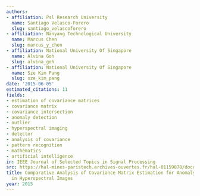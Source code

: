 ```yaml
---
authors:
- affiliation: Psl Research University
  name: Santiago Velasco-Forero
  slug: santiago_velascoforero
- affiliation: Nanyang Technological University
  name: Marcus Chen
  slug: marcus_y_chen
- affiliation: National University Of Singapore
  name: Alvina Goh
  slug: alvina_goh
- affiliation: National University Of Singapore
  name: Sze Kim Pang
  slug: sze_kim_pang
date: '2015-06-05'
estimated_citations: 11
fields:
- estimation of covariance matrices
- covariance matrix
- covariance intersection
- anomaly detection
- outlier
- hyperspectral imaging
- detector
- analysis of covariance
- pattern recognition
- mathematics
- artificial intelligence
in: IEEE Journal of Selected Topics in Signal Processing
src: https://hal-mines-paristech.archives-ouvertes.fr/hal-01159878/document
title: Comparative Analysis of Covariance Matrix Estimation for Anomaly Detection
  in Hyperspectral Images
year: 2015
---
```

